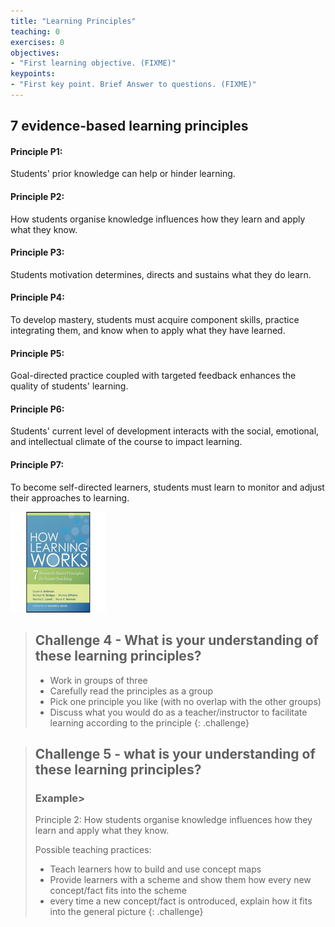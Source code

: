 ```yaml
---
title: "Learning Principles"
teaching: 0
exercises: 0
objectives:
- "First learning objective. (FIXME)"
keypoints:
- "First key point. Brief Answer to questions. (FIXME)"
---
```


## 7 evidence-based learning principles

#### Principle P1:
Students' prior knowledge can help or hinder learning.

#### Principle P2:
How students organise knowledge influences how they learn and apply what they know.

#### Principle P3:
Students motivation determines, directs and sustains what they do learn.

#### Principle P4:
To develop mastery, students must acquire component skills, practice integrating them, and know when to apply what they have learned.

#### Principle P5:
Goal-directed practice coupled with targeted feedback enhances the quality of students' learning.

#### Principle P6:
Students' current level of development interacts with the social, emotional, and intellectual climate of the course to impact learning.

#### Principle P7:
To become self-directed learners, students must learn to monitor and adjust their approaches to learning.

![](../fig/How_Learning_Works.png)

> ## Challenge 4 - What is your understanding of these learning principles?
>
> - Work in groups of three
> - Carefully read the principles as a group
> - Pick one principle you like (with no overlap with the other groups)
> - Discuss what you would do as a teacher/instructor to facilitate learning according to the principle
{: .challenge}


> ## Challenge 5 - what is your understanding of these learning principles?
>
> ### Example>
> Principle 2: How students organise knowledge influences how they learn and apply what they know.
>
> Possible teaching practices:
> - Teach learners how to build and use concept maps
> - Provide learners with a scheme and show them how every new concept/fact fits into the scheme
> - every time a new concept/fact is ontroduced, explain how it fits into the general picture
{: .challenge}
